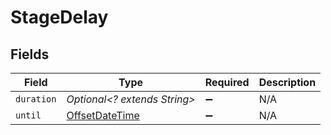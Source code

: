 # StageDelay


## Fields

| Field                                                                                     | Type                                                                                      | Required                                                                                  | Description                                                                               |
| ----------------------------------------------------------------------------------------- | ----------------------------------------------------------------------------------------- | ----------------------------------------------------------------------------------------- | ----------------------------------------------------------------------------------------- |
| `duration`                                                                                | *Optional<? extends String>*                                                              | :heavy_minus_sign:                                                                        | N/A                                                                                       |
| `until`                                                                                   | [OffsetDateTime](https://docs.oracle.com/javase/8/docs/api/java/time/OffsetDateTime.html) | :heavy_minus_sign:                                                                        | N/A                                                                                       |